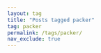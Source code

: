 ```yaml
---
layout: tag
title: "Posts tagged packer"
tag: packer
permalink: /tags/packer/
nav_exclude: true
---
```

